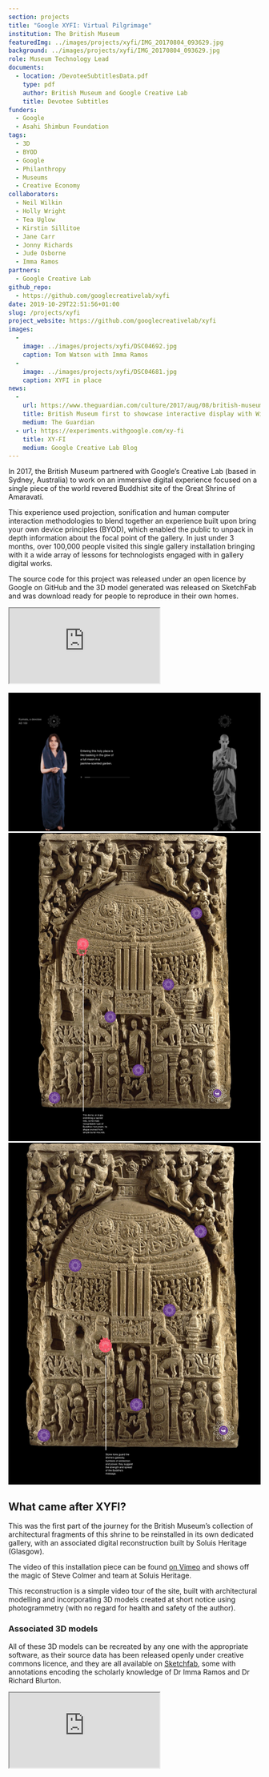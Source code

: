 ```yaml
---
section: projects
title: "Google XYFI: Virtual Pilgrimage"
institution: The British Museum
featuredImg: ../images/projects/xyfi/IMG_20170804_093629.jpg
background: ../images/projects/xyfi/IMG_20170804_093629.jpg
role: Museum Technology Lead
documents:
  - location: /DevoteeSubtitlesData.pdf
    type: pdf
    author: British Museum and Google Creative Lab
    title: Devotee Subtitles
funders:
  - Google
  - Asahi Shimbun Foundation
tags:
  - 3D
  - BYOD
  - Google
  - Philanthropy
  - Museums
  - Creative Economy
collaborators:
  - Neil Wilkin
  - Holly Wright
  - Tea Uglow
  - Kirstin Sillitoe
  - Jane Carr
  - Jonny Richards
  - Jude Osborne
  - Imma Ramos
partners:
  - Google Creative Lab
github_repo: 
  - https://github.com/googlecreativelab/xyfi
date: 2019-10-29T22:51:56+01:00
slug: /projects/xyfi
project_website: https://github.com/googlecreativelab/xyfi
images:
  -
    image: ../images/projects/xyfi/DSC04692.jpg
    caption: Tom Watson with Imma Ramos
  -
    image: ../images/projects/xyfi/DSC04681.jpg
    caption: XYFI in place
news:
  -
    url: https://www.theguardian.com/culture/2017/aug/08/british-museum-first-to-showcase-interactive-display-with-wifi-link
    title: British Museum first to showcase interactive display with Wi-Fi link
    medium: The Guardian
  - url: https://experiments.withgoogle.com/xy-fi
    title: XY-FI
    medium: Google Creative Lab Blog
---
```


In 2017, the British Museum partnered with Google’s Creative Lab (based in Sydney, Australia) to work on an immersive digital 
experience focused on a single piece of the world revered Buddhist site of the Great Shrine of Amaravati.

This experience used projection, sonification and human computer interaction methodologies to blend together an experience 
built upon bring your own device principles (BYOD), which enabled the public to unpack in depth information about the focal 
point of the gallery. In just under 3 months, over 100,000 people visited this single gallery installation bringing with 
it a wide array of lessons for technologists engaged with in gallery digital works. 

The source code for this project was released under an open licence by Google on GitHub and the 3D model generated was 
released on SketchFab and was download ready for people to reproduce in their own homes.

<div class="ratio ratio-16x9 my-3">
    <iframe type="text/html" src="https://www.youtube.com/embed/fGIH0EsgVN8"></iframe>
</div>

![A wall projection with activated actor](../images/2017/08/wall.png)
![XYFI rear wall projection with activated hotspot](../images/2017/08/xyfiStelaeOne.png)
![XYFI rear wall projection with activated hotspot](../images/2017/08/xyfiStelaeTwo.png)

## What came after XYFI?

This was the first part of the journey for the British Museum’s collection of architectural fragments of this shrine to 
be reinstalled in its own dedicated gallery, with an associated digital reconstruction built by Soluis Heritage (Glasgow). 

The video of this installation piece can be found [on Vimeo](https://fitz.ms/d) and shows off the magic of Steve Colmer 
and team at Soluis Heritage.

This reconstruction is a simple video tour of the site, built with architectural modelling and incorporating 3D models 
created at short notice using photogrammetry (with no regard for health and safety of the author).

### Associated 3D models

All of these 3D models can be recreated by any one with the appropriate software, as their source data has been released openly under creative commons licence, and they are all available on [Sketchfab](https://fitz.ms/g33bm), some with annotations encoding the scholarly knowledge of Dr Imma Ramos and Dr Richard Blurton.

<div class="ratio ratio-16x9 my-3">
    <iframe title="A 3D model" src="https://sketchfab.com/playlists/embed?collection=131719c4c31e47e5a40307d7dcc70709"  
    allow="autoplay; fullscreen; vr" 
    mozallowfullscreen="true" 
    webkitallowfullscreen="true"></iframe>
</div>
